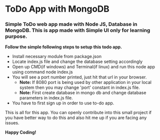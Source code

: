 # ToDo App with MongoDB
<h3>Simple ToDo web app made with Node JS, Database in MongoDB. This is app made with Simple UI only for learning purpose.</h3>

<strong>Follow the simple following steps to setup this todo app.</strong>

<ul>
  <li>Install necessary module from package.json</li>
  <li>Locate index.js file and change the database setting accordingly</li>
  <li>Open up CMD(if windows) and Terminal(if linux) and run this node app using command node index.js</li>
  <li>You will see a port number printed, just hit that url in your browser.
  <ul>
    <li><strong>Note: </strong>If 8080 port is being used by other application in your local system then you may change 'port' constant in index.js file.</li>
    <li><strong>Note: </strong>First create database in mongo db and change database parameters in index.js file.</li>
  </ul>
    </li>
  <li>You have to first sign up in order to use to-do app.</li>
</ul>

This is all for this app. You can openly contribute into this small project if you have better way to do this and also hit me up if you are facing any issues.

<strong>Happy Coding!</strong>
